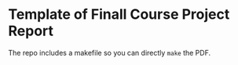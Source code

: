 # Template of Finall Course Project Report

The repo includes a makefile so you can directly `make` the PDF. 
